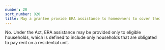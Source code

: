 ```yaml
---
number: 20
sort_number: 020
title: May a grantee provide ERA assistance to homeowners to cover their mortgage, utility, or energy costs?
---
```


No. Under the Act, ERA assistance may be provided only to eligible households, which is defined to include only households that are obligated to pay rent on a residential unit.